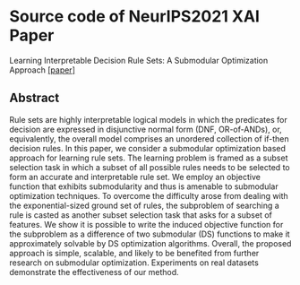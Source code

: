 # Source code of NeurIPS2021 XAI Paper

Learning Interpretable Decision Rule Sets: A Submodular Optimization Approach [\[paper\]](https://proceedings.neurips.cc/paper/2021/hash/eaa32c96f620053cf442ad32258076b9-Abstract.html)

## Abstract
Rule sets are highly interpretable logical models in which the predicates for decision are expressed in disjunctive normal form (DNF, OR-of-ANDs), or, equivalently, the overall model comprises an unordered collection of if-then decision rules. In this paper, we consider a submodular optimization based approach for learning rule sets. The learning problem is framed as a subset selection task in which a subset of all possible rules needs to be selected to form an accurate and interpretable rule set. We employ an objective function that exhibits submodularity and thus is amenable to submodular optimization techniques. To overcome the difficulty arose from dealing with the exponential-sized ground set of rules, the subproblem of searching a rule is casted as another subset selection task that asks for a subset of features. We show it is possible to write the induced objective function for the subproblem as a difference of two submodular (DS) functions to make it approximately solvable by DS optimization algorithms. Overall, the proposed approach is simple, scalable, and likely to be benefited from further research on submodular optimization. Experiments on real datasets demonstrate the effectiveness of our method.
